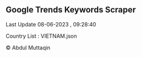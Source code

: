 

## Google Trends Keywords Scraper 
 
Last Update 08-06-2023 , 09:28:40

Country List :
VIETNAM.json



© Abdul Muttaqin 
